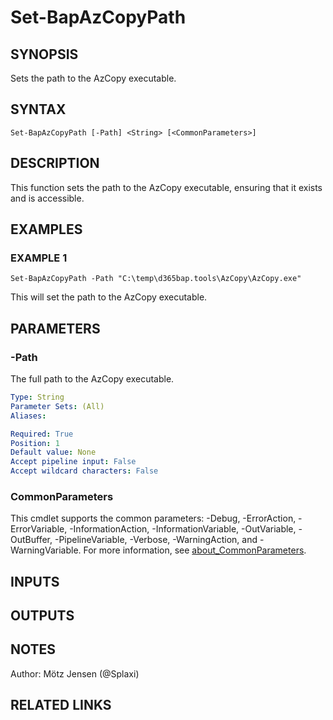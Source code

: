 ﻿---
external help file: d365bap.tools-help.xml
Module Name: d365bap.tools
online version:
schema: 2.0.0
---

# Set-BapAzCopyPath

## SYNOPSIS
Sets the path to the AzCopy executable.

## SYNTAX

```
Set-BapAzCopyPath [-Path] <String> [<CommonParameters>]
```

## DESCRIPTION
This function sets the path to the AzCopy executable, ensuring that it exists and is accessible.

## EXAMPLES

### EXAMPLE 1
```
Set-BapAzCopyPath -Path "C:\temp\d365bap.tools\AzCopy\AzCopy.exe"
```

This will set the path to the AzCopy executable.

## PARAMETERS

### -Path
The full path to the AzCopy executable.

```yaml
Type: String
Parameter Sets: (All)
Aliases:

Required: True
Position: 1
Default value: None
Accept pipeline input: False
Accept wildcard characters: False
```

### CommonParameters
This cmdlet supports the common parameters: -Debug, -ErrorAction, -ErrorVariable, -InformationAction, -InformationVariable, -OutVariable, -OutBuffer, -PipelineVariable, -Verbose, -WarningAction, and -WarningVariable. For more information, see [about_CommonParameters](http://go.microsoft.com/fwlink/?LinkID=113216).

## INPUTS

## OUTPUTS

## NOTES
Author: Mötz Jensen (@Splaxi)

## RELATED LINKS
